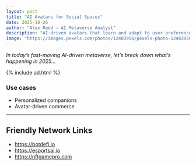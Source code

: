 ```yaml
---
layout: post
title: "AI Avatars for Social Spaces"
date: 2025-10-26
author: "Alex Reed – AI Metaverse Analyst"
description: "AI-driven avatars that learn and adapt to user preferences and social context."
image: "https://images.pexels.com/photos/12483956/pexels-photo-12483956.jpeg?auto=compress&cs=tinysrgb&w=1200&h=630&fit=crop"
---
```


_In today’s fast-moving AI-driven metaverse, let’s break down what’s happening in 2025…_

{% include ad.html %}

### Use cases
- Personalized companions
- Avatar-driven commerce

---

## Friendly Network Links
- https://botdefi.io
- https://esportsai.io
- https://nftgamepro.com
